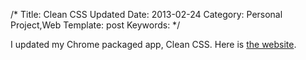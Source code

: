 /*
Title: Clean CSS Updated
Date: 2013-02-24
Category: Personal Project,Web
Template: post
Keywords: 
*/

I updated my Chrome packaged app, Clean CSS. Here is [the
website](http://james2doyle.github.com/clean-css-chrome-app/ "Clean CSS Chrome App").
